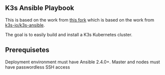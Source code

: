 
## K3s Ansible Playbook

This is based on the work from [this fork](https://github.com/212850a/k3s-ansible) which is based on the work from [k3s-io/k3s-ansible](https://github.com/k3s-io/k3s-ansible).

The goal is to easily build and install a K3s Kubernetes cluster.

## Prerequisetes

Deployment environment must have Ansible 2.4.0+.
Master and nodes must have passwordless SSH access